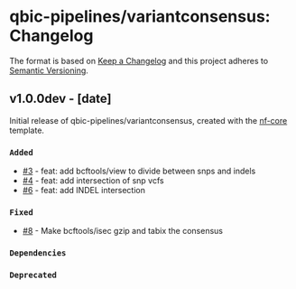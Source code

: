 # qbic-pipelines/variantconsensus: Changelog

The format is based on [Keep a Changelog](https://keepachangelog.com/en/1.0.0/)
and this project adheres to [Semantic Versioning](https://semver.org/spec/v2.0.0.html).

## v1.0.0dev - [date]

Initial release of qbic-pipelines/variantconsensus, created with the [nf-core](https://nf-co.re/) template.

### `Added`

- [#3](https://github.com/qbic-pipelines/variantconsensus/pull/3) - feat: add bcftools/view to divide between snps and indels
- [#4](https://github.com/qbic-pipelines/variantconsensus/pull/4) - feat: add intersection of snp vcfs
- [#6](https://github.com/qbic-pipelines/variantconsensus/pull/6) - feat: add INDEL intersection

### `Fixed`

- [#8](https://github.com/qbic-pipelines/variantconsensus/pull/8) - Make bcftools/isec gzip and tabix the consensus

### `Dependencies`

### `Deprecated`
